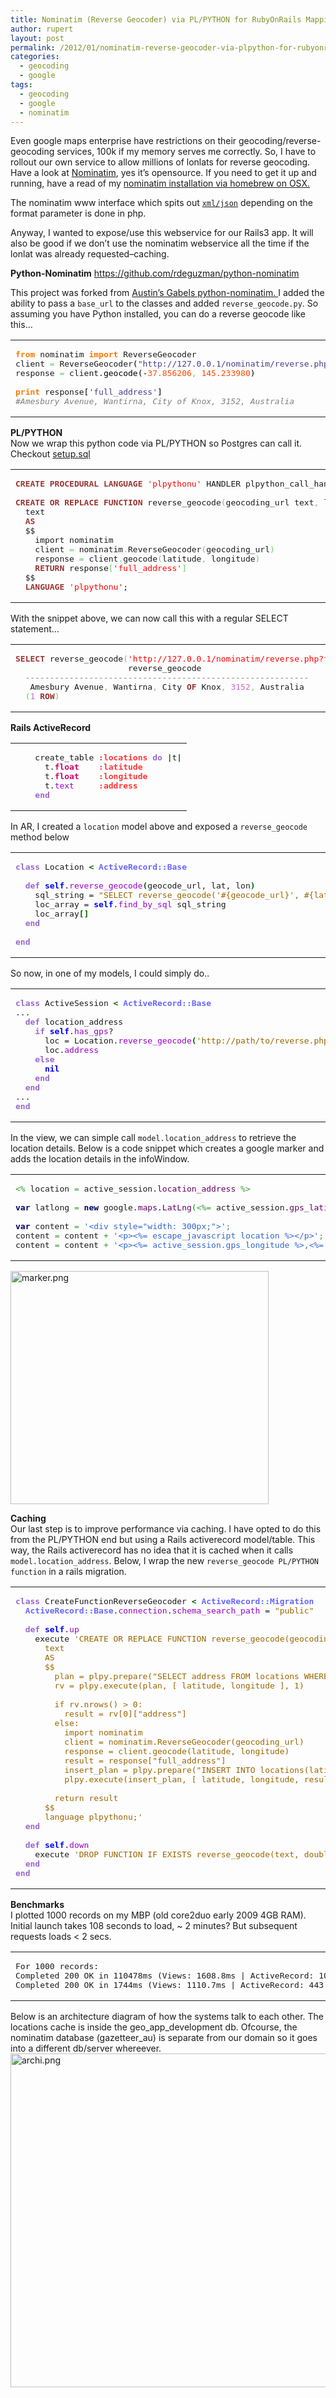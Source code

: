```yaml
---
title: Nominatim (Reverse Geocoder) via PL/PYTHON for RubyOnRails Mapping App
author: rupert
layout: post
permalink: /2012/01/nominatim-reverse-geocoder-via-plpython-for-rubyonrails-app/
categories:
  - geocoding
  - google
tags:
  - geocoding
  - google
  - nominatim
---
```

Even google maps enterprise have restrictions on their geocoding/reverse-geocoding services, 100k if my memory serves me correctly. So, I have to rollout our own service to allow millions of lonlats for reverse geocoding. Have a look at [Nominatim][1], yes it&#8217;s opensource. If you need to get it up and running, have a read of my [nominatim installation via homebrew on OSX.][2]

The nominatim www interface which spits out <a href="http://open.mapquestapi.com/nominatim/v1/reverse?format=xml&#038;lat=-37.856206&#038;lon=145.233980" target="_blank"><code>xml/json</code></a> depending on the format parameter is done in php. 

Anyway, I wanted to expose/use this webservice for our Rails3 app. It will also be good if we don&#8217;t use the nominatim webservice all the time if the lonlat was already requested&#8211;caching.

**Python-Nominatim** <https://github.com/rdeguzman/python-nominatim>

This project was forked from [Austin&#8217;s Gabels python-nominatim. ][3] I added the ability to pass a `base_url` to the classes and added `reverse_geocode.py`. So assuming you have Python installed, you can do a reverse geocode like this&#8230;

<div class="wp_syntax">
  <table>
    <tr>
      <td class="code">
        <pre class="python" style="font-family:monospace;"><span style="color: #ff7700;font-weight:bold;">from</span> nominatim <span style="color: #ff7700;font-weight:bold;">import</span> ReverseGeocoder
client <span style="color: #66cc66;">=</span> ReverseGeocoder<span style="color: black;">&#40;</span><span style="color: #483d8b;">"http://127.0.0.1/nominatim/reverse.php?format=json"</span><span style="color: black;">&#41;</span>
response <span style="color: #66cc66;">=</span> client.<span style="color: black;">geocode</span><span style="color: black;">&#40;</span>-<span style="color: #ff4500;">37.856206</span><span style="color: #66cc66;">,</span> <span style="color: #ff4500;">145.233980</span><span style="color: black;">&#41;</span>
&nbsp;
<span style="color: #ff7700;font-weight:bold;">print</span> response<span style="color: black;">&#91;</span><span style="color: #483d8b;">'full_address'</span><span style="color: black;">&#93;</span>
<span style="color: #808080; font-style: italic;">#Amesbury Avenue, Wantirna, City of Knox, 3152, Australia</span></pre>
      </td>
    </tr>
  </table>
</div>

**PL/PYTHON**  
Now we wrap this python code via PL/PYTHON so Postgres can call it. Checkout [setup.sql][4]

<div class="wp_syntax">
  <table>
    <tr>
      <td class="code">
        <pre class="sql" style="font-family:monospace;"><span style="color: #993333; font-weight: bold;">CREATE</span> <span style="color: #993333; font-weight: bold;">PROCEDURAL</span> <span style="color: #993333; font-weight: bold;">LANGUAGE</span> <span style="color: #ff0000;">'plpythonu'</span> HANDLER plpython_call_handler;
&nbsp;
<span style="color: #993333; font-weight: bold;">CREATE</span> <span style="color: #993333; font-weight: bold;">OR</span> <span style="color: #993333; font-weight: bold;">REPLACE</span> <span style="color: #993333; font-weight: bold;">FUNCTION</span> reverse_geocode<span style="color: #66cc66;">&#40;</span>geocoding_url text<span style="color: #66cc66;">,</span> latitude <span style="color: #993333; font-weight: bold;">FLOAT</span><span style="color: #66cc66;">,</span> longitude <span style="color: #993333; font-weight: bold;">FLOAT</span><span style="color: #66cc66;">&#41;</span> <span style="color: #993333; font-weight: bold;">RETURNS</span>
  text
  <span style="color: #993333; font-weight: bold;">AS</span>
  $$
    import nominatim
    client <span style="color: #66cc66;">=</span> nominatim<span style="color: #66cc66;">.</span>ReverseGeocoder<span style="color: #66cc66;">&#40;</span>geocoding_url<span style="color: #66cc66;">&#41;</span>
    response <span style="color: #66cc66;">=</span> client<span style="color: #66cc66;">.</span>geocode<span style="color: #66cc66;">&#40;</span>latitude<span style="color: #66cc66;">,</span> longitude<span style="color: #66cc66;">&#41;</span>
    <span style="color: #993333; font-weight: bold;">RETURN</span> response<span style="color: #66cc66;">&#91;</span><span style="color: #ff0000;">'full_address'</span><span style="color: #66cc66;">&#93;</span>
  $$
  <span style="color: #993333; font-weight: bold;">LANGUAGE</span> <span style="color: #ff0000;">'plpythonu'</span>;</pre>
      </td>
    </tr>
  </table>
</div>

With the snippet above, we can now call this with a regular SELECT statement&#8230;

<div class="wp_syntax">
  <table>
    <tr>
      <td class="code">
        <pre class="sql" style="font-family:monospace;"><span style="color: #993333; font-weight: bold;">SELECT</span> reverse_geocode<span style="color: #66cc66;">&#40;</span><span style="color: #ff0000;">'http://127.0.0.1/nominatim/reverse.php?format=json'</span><span style="color: #66cc66;">,</span> <span style="color: #66cc66;">-</span><span style="color: #cc66cc;">37.856206</span><span style="color: #66cc66;">,</span> <span style="color: #cc66cc;">145.233980</span><span style="color: #66cc66;">&#41;</span>; 
                       reverse_geocode
  <span style="color: #808080; font-style: italic;">----------------------------------------------------------</span>
   Amesbury Avenue<span style="color: #66cc66;">,</span> Wantirna<span style="color: #66cc66;">,</span> City <span style="color: #993333; font-weight: bold;">OF</span> Knox<span style="color: #66cc66;">,</span> <span style="color: #cc66cc;">3152</span><span style="color: #66cc66;">,</span> Australia
  <span style="color: #66cc66;">&#40;</span><span style="color: #cc66cc;">1</span> <span style="color: #993333; font-weight: bold;">ROW</span><span style="color: #66cc66;">&#41;</span></pre>
      </td>
    </tr>
  </table>
</div>

**Rails ActiveRecord**

<div class="wp_syntax">
  <table>
    <tr>
      <td class="code">
        <pre class="ruby" style="font-family:monospace;">    create_table <span style="color:#ff3333; font-weight:bold;">:locations</span> <span style="color:#9966CC; font-weight:bold;">do</span> <span style="color:#006600; font-weight:bold;">|</span>t<span style="color:#006600; font-weight:bold;">|</span>
      t.<span style="color:#CC0066; font-weight:bold;">float</span>    <span style="color:#ff3333; font-weight:bold;">:latitude</span>
      t.<span style="color:#CC0066; font-weight:bold;">float</span>    <span style="color:#ff3333; font-weight:bold;">:longitude</span>
      t.<span style="color:#9900CC;">text</span>     <span style="color:#ff3333; font-weight:bold;">:address</span>
    <span style="color:#9966CC; font-weight:bold;">end</span></pre>
      </td>
    </tr>
  </table>
</div>

In AR, I created a `location` model above and exposed a `reverse_geocode` method below

<div class="wp_syntax">
  <table>
    <tr>
      <td class="code">
        <pre class="ruby" style="font-family:monospace;"><span style="color:#9966CC; font-weight:bold;">class</span> Location <span style="color:#006600; font-weight:bold;">&lt;</span> <span style="color:#6666ff; font-weight:bold;">ActiveRecord::Base</span>
&nbsp;
  <span style="color:#9966CC; font-weight:bold;">def</span> <span style="color:#0000FF; font-weight:bold;">self</span>.<span style="color:#9900CC;">reverse_geocode</span><span style="color:#006600; font-weight:bold;">&#40;</span>geocode_url, lat, lon<span style="color:#006600; font-weight:bold;">&#41;</span>
    sql_string = <span style="color:#996600;">"SELECT reverse_geocode('#{geocode_url}', #{lat}, #{lon}) as address, #{lat} as latitude, #{lon} as longitude"</span>
    loc_array = <span style="color:#0000FF; font-weight:bold;">self</span>.<span style="color:#9900CC;">find_by_sql</span> sql_string
    loc_array<span style="color:#006600; font-weight:bold;">&#91;</span><span style="color:#006666;"></span><span style="color:#006600; font-weight:bold;">&#93;</span>
  <span style="color:#9966CC; font-weight:bold;">end</span>
&nbsp;
<span style="color:#9966CC; font-weight:bold;">end</span></pre>
      </td>
    </tr>
  </table>
</div>

So now, in one of my models, I could simply do..

<div class="wp_syntax">
  <table>
    <tr>
      <td class="code">
        <pre class="ruby" style="font-family:monospace;"><span style="color:#9966CC; font-weight:bold;">class</span> ActiveSession <span style="color:#006600; font-weight:bold;">&lt;</span> <span style="color:#6666ff; font-weight:bold;">ActiveRecord::Base</span>
...
  <span style="color:#9966CC; font-weight:bold;">def</span> location_address
    <span style="color:#9966CC; font-weight:bold;">if</span> <span style="color:#0000FF; font-weight:bold;">self</span>.<span style="color:#9900CC;">has_gps</span>?
      loc = Location.<span style="color:#9900CC;">reverse_geocode</span><span style="color:#006600; font-weight:bold;">&#40;</span><span style="color:#996600;">'http://path/to/reverse.php?format=json'</span>, <span style="color:#0000FF; font-weight:bold;">self</span>.<span style="color:#9900CC;">gps_latitude</span>, <span style="color:#0000FF; font-weight:bold;">self</span>.<span style="color:#9900CC;">gps_longitude</span><span style="color:#006600; font-weight:bold;">&#41;</span>
      loc.<span style="color:#9900CC;">address</span>
    <span style="color:#9966CC; font-weight:bold;">else</span>
      <span style="color:#0000FF; font-weight:bold;">nil</span>
    <span style="color:#9966CC; font-weight:bold;">end</span>
  <span style="color:#9966CC; font-weight:bold;">end</span>
...
<span style="color:#9966CC; font-weight:bold;">end</span></pre>
      </td>
    </tr>
  </table>
</div>

In the view, we can simple call `model.location_address` to retrieve the location details. Below is a code snippet which creates a google marker and adds the location details in the infoWindow.

<div class="wp_syntax">
  <table>
    <tr>
      <td class="code">
        <pre class="javascript" style="font-family:monospace;"><span style="color: #339933;">&lt;%</span> location <span style="color: #339933;">=</span> active_session.<span style="color: #660066;">location_address</span> <span style="color: #339933;">%&gt;</span>
&nbsp;
<span style="color: #000066; font-weight: bold;">var</span> latlong <span style="color: #339933;">=</span> <span style="color: #000066; font-weight: bold;">new</span> google.<span style="color: #660066;">maps</span>.<span style="color: #660066;">LatLng</span><span style="color: #009900;">&#40;</span><span style="color: #339933;">&lt;%=</span> active_session.<span style="color: #660066;">gps_latitude</span> <span style="color: #339933;">%&gt;,</span> <span style="color: #339933;">&lt;%=</span> active_session.<span style="color: #660066;">gps_longitude</span> <span style="color: #339933;">%&gt;</span><span style="color: #009900;">&#41;</span><span style="color: #339933;">;</span>
&nbsp;
<span style="color: #000066; font-weight: bold;">var</span> content <span style="color: #339933;">=</span> <span style="color: #3366CC;">'&lt;div style="width: 300px;"&gt;'</span><span style="color: #339933;">;</span>
content <span style="color: #339933;">=</span> content <span style="color: #339933;">+</span> <span style="color: #3366CC;">'&lt;p&gt;&lt;%= escape_javascript location %&gt;&lt;/p&gt;'</span><span style="color: #339933;">;</span>
content <span style="color: #339933;">=</span> content <span style="color: #339933;">+</span> <span style="color: #3366CC;">'&lt;p&gt;&lt;%= active_session.gps_longitude %&gt;,&lt;%= active_session.gps_latitude %&gt;&lt;/p&gt;'</span><span style="color: #339933;">;</span></pre>
      </td>
    </tr>
  </table>
</div>

<img src="/images/2012/01/marker.png" alt="marker.png" border="0" width="413" height="373" />

**Caching**  
Our last step is to improve performance via caching. I have opted to do this from the PL/PYTHON end but using a Rails activerecord model/table. This way, the Rails activerecord has no idea that it is cached when it calls `model.location_address`. Below, I wrap the new `reverse_geocode PL/PYTHON function` in a rails migration.

<div class="wp_syntax">
  <table>
    <tr>
      <td class="code">
        <pre class="ruby" style="font-family:monospace;"><span style="color:#9966CC; font-weight:bold;">class</span> CreateFunctionReverseGeocoder <span style="color:#006600; font-weight:bold;">&lt;</span> <span style="color:#6666ff; font-weight:bold;">ActiveRecord::Migration</span>
  <span style="color:#6666ff; font-weight:bold;">ActiveRecord::Base</span>.<span style="color:#9900CC;">connection</span>.<span style="color:#9900CC;">schema_search_path</span> = <span style="color:#996600;">"public"</span>
&nbsp;
  <span style="color:#9966CC; font-weight:bold;">def</span> <span style="color:#0000FF; font-weight:bold;">self</span>.<span style="color:#9900CC;">up</span>
    execute <span style="color:#996600;">'CREATE OR REPLACE FUNCTION reverse_geocode(geocoding_url text, latitude float, longitude float) RETURNS
      text
      AS
      $$
        plan = plpy.prepare("SELECT address FROM locations WHERE latitude = $1 AND longitude = $2", [ "float", "float" ])
        rv = plpy.execute(plan, [ latitude, longitude ], 1)
&nbsp;
        if rv.nrows() &gt; 0:
          result = rv[0]["address"]
        else:
          import nominatim
          client = nominatim.ReverseGeocoder(geocoding_url)
          response = client.geocode(latitude, longitude)
          result = response["full_address"]
          insert_plan = plpy.prepare("INSERT INTO locations(latitude, longitude, address) VALUES($1, $2, $3)", ["float", "float", "text"])
          plpy.execute(insert_plan, [ latitude, longitude, result ])
&nbsp;
        return result
      $$
      language plpythonu;'</span>
  <span style="color:#9966CC; font-weight:bold;">end</span>
&nbsp;
  <span style="color:#9966CC; font-weight:bold;">def</span> <span style="color:#0000FF; font-weight:bold;">self</span>.<span style="color:#9900CC;">down</span>
    execute <span style="color:#996600;">'DROP FUNCTION IF EXISTS reverse_geocode(text, double precision, double precision);'</span>
  <span style="color:#9966CC; font-weight:bold;">end</span>
<span style="color:#9966CC; font-weight:bold;">end</span></pre>
      </td>
    </tr>
  </table>
</div>

**Benchmarks**  
I plotted 1000 records on my MBP (old core2duo early 2009 4GB RAM). Initial launch takes 108 seconds to load, ~ 2 minutes? But subsequent requests loads < 2 secs.

<div class="wp_syntax">
  <table>
    <tr>
      <td class="code">
        <pre class="terminal" style="font-family:monospace;">For 1000 records:
Completed 200 OK in 110478ms (Views: 1608.8ms | ActiveRecord: 108674.6ms)
Completed 200 OK in 1744ms (Views: 1110.7ms | ActiveRecord: 443.3ms)</pre>
      </td>
    </tr>
  </table>
</div>

Below is an architecture diagram of how the systems talk to each other. The locations cache is inside the geo\_app\_development db. Ofcourse, the nominatim database (gazetteer_au) is separate from our domain so it goes into a different db/server whereever.  
<img src="/images/2012/01/archi.png" alt="archi.png" border="0" width="604" height="534" />

 [1]: http://wiki.openstreetmap.org/wiki/Nominatim
 [2]: /wordpress/2011/11/nominatim-on-osx/
 [3]: https://github.com/agabel/python-nominatim.git
 [4]: https://github.com/rdeguzman/python-nominatim/blob/master/setup.sql